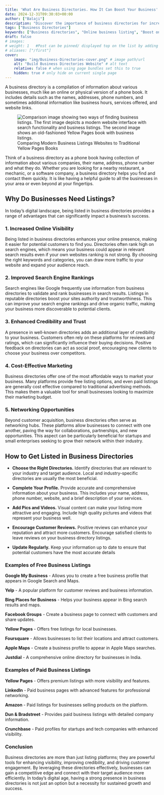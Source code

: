 ```yaml
---
title: 'What Are Business Directories. How It Can Boost Your Business'
date: 2024-12-31T09:30:03+00:00
author: ["Balaji"]
description: "Discover the importance of business directories for increasing online visibility, improving search engine rankings, and building trust. Learn how these cost effective platforms boost credibility, drive traffic, and create networking opportunities for businesses of all sizes. Optimize your listings to maximize growth and connect with your target audience effectively."
tags: ["Business Directories"]
keywords: ["Business directories", "Online business listing", "Boost online visibility", "Improve search engine rankings", "Cost-effective marketing", "Local business directories", "Increase business credibility", "Networking for businesses", "Optimize business listings"]
draft: false
# images: 
# weight: 1   #Post can be pinned/ displayed top on the list by adding a weight=<num> var to page-variables
# aliases: ["/first"]
cover:
    image: "img/Business-Directories-cover.png" # image path/url  
    alt: "Build Business Directories Website" # alt text
    relative: false # when using page bundles set this to true
    hidden: true # only hide on current single page
---
```

A business directory is a compilation of information about various businesses, much like an online or physical version of a phone book. It includes details such as the names, addresses, phone numbers, and sometimes additional information like business hours, services offered, and website links.

<figure>
    <img src="\img\comparing-yellowpages-books-to-mordern-business-directory-websites.webp" alt="Comparison image showing two ways of finding business listings. The first image depicts a modern website interface with search functionality and business listings. The second image shows an old-fashioned Yellow Pages book with business listings.">
    <figcaption>Comparing Modern Business Listings Websites to Traditional Yellow Pages Books</figcaption>
</figure> 

Think of a business directory as a phone book having collection of information about various companies, their name, address, phone number and what they do. Whether you are looking for a nearby restaurant, a mechanic, or a software company, a business directory helps you find and contact them quickly. It is like having a helpful guide to all the businesses in your area or even beyond at your fingertips.

## Why Do Businesses Need Listings?
In today’s digital landscape, being listed in business directories provides a range of advantages that can significantly impact a business’s success.

### 1. Increased Online Visibility

Being listed in business directories enhances your online presence, making it easier for potential customers to find you. Directories often rank high on search engines, which means your business could appear in relevant search results even if your own websites ranking is not strong. By choosing the right keywords and categories, you can draw more traffic to your website and expand your audience reach.

### 2. Improved Search Engine Rankings

Search engines like Google frequently use information from business directories to validate and rank businesses in search results. Listings in reputable directories boost your sites authority and trustworthiness. This can improve your search engine rankings and drive organic traffic, making your business more discoverable to potential clients.

### 3. Enhanced Credibility and Trust

A presence in well-known directories adds an additional layer of credibility to your business. Customers often rely on these platforms for reviews and ratings, which can significantly influence their buying decisions. Positive feedback on directories can act as social proof, encouraging new clients to choose your business over competitors.

### 4. Cost-Effective Marketing

Business directories offer one of the most affordable ways to market your business. Many platforms provide free listing options, and even paid listings are generally cost effective compared to traditional advertising methods. This makes them a valuable tool for small businesses looking to maximize their marketing budget.

### 5. Networking Opportunities

Beyond customer acquisition, business directories often serve as networking hubs. These platforms allow businesses to connect with one another, paving the way for collaborations, partnerships, and new opportunities. This aspect can be particularly beneficial for startups and small enterprises seeking to grow their network within their industry.

## How to Get Listed in Business Directories

- **Choose the Right Directories.** Identify directories that are relevant to your industry and target audience. Local and industry-specific directories are usually the most beneficial.

- **Complete Your Profile.** Provide accurate and comprehensive information about your business. This includes your name, address, phone number, website, and a brief description of your services.

- **Add Pics and Videos.** Visual content can make your listing more attractive and engaging. Include high quality pictures and videos that represent your business well.

- **Encourage Customer Reviews.** Positive reviews can enhance your reputation and attract more customers. Encourage satisfied clients to leave reviews on your business directory listings.

- **Update Regularly.** Keep your information up to date to ensure that potential customers have the most accurate details


### Examples of Free Business Listings   
**Google My Business** - Allows you to create a free business profile that appears in Google Search and Maps.

**Yelp** - A popular platform for customer reviews and business information.

**Bing Places for Business** - Helps your business appear in Bing search results and maps.

**Facebook Groups** - Create a business page to connect with customers and share updates.

**Yellow Pages** - Offers free listings for local businesses.

**Foursquare** - Allows businesses to list their locations and attract customers.

**Apple Maps** - Create a business profile to appear in Apple Maps searches.

**Justdial** - A comprehensive online directory for businesses in India.

### Examples of Paid Business Listings

**Yellow Pages** - Offers premium listings with more visibility and features.

**LinkedIn** - Paid business pages with advanced features for professional networking.

**Amazon** - Paid listings for businesses selling products on the platform.

**Dun & Bradstreet** - Provides paid business listings with detailed company information.

**Crunchbase** - Paid profiles for startups and tech companies with enhanced visibility.


### Conclusion

Business directories are more than just listing platforms; they are powerful tools for enhancing visibility, improving credibility, and driving customer engagement. By leveraging these directories effectively, businesses can gain a competitive edge and connect with their target audience more efficiently. In today’s digital age, having a strong presence in business directories is not just an option but a necessity for sustained growth and success.
